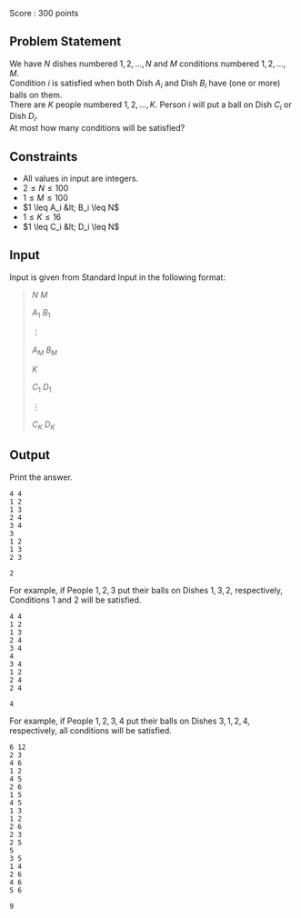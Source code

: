 Score : $300$ points

## Problem Statement

We have $N$ dishes numbered $1, 2, \dots, N$ and $M$ conditions numbered $1, 2, \dots, M$.<br>
Condition $i$ is satisfied when both Dish $A_i$ and Dish $B_i$ have (one or more) balls on them.<br>
There are $K$ people numbered $1, 2, \dots, K$. Person $i$ will put a ball on Dish $C_i$ or Dish $D_i$.<br>
At most how many conditions will be satisfied?

## Constraints

- All values in input are integers.
- $2 \leq N \leq 100$
- $1 \leq M \leq 100$
- $1 \leq A_i &lt; B_i \leq N$
- $1 \leq K \leq 16$
- $1 \leq C_i &lt; D_i \leq N$

## Input

Input is given from Standard Input in the following format:

> $N$ $M$
> 
> $A_1$ $B_1$
> 
> $\vdots$
> 
> $A_M$ $B_M$
> 
> $K$
> 
> $C_1$ $D_1$
> 
> $\vdots$
> 
> $C_K$ $D_K$

## Output

Print the answer.

```input1
4 4
1 2
1 3
2 4
3 4
3
1 2
1 3
2 3
```

```output1
2
```

For example, if People $1, 2, 3$ put their balls on Dishes $1, 3, 2$, respectively, Conditions $1$ and $2$ will be satisfied.

```input2
4 4
1 2
1 3
2 4
3 4
4
3 4
1 2
2 4
2 4
```

```output2
4
```

For example, if People $1, 2, 3, 4$ put their balls on Dishes $3, 1, 2, 4$, respectively, all conditions will be satisfied.

```input3
6 12
2 3
4 6
1 2
4 5
2 6
1 5
4 5
1 3
1 2
2 6
2 3
2 5
5
3 5
1 4
2 6
4 6
5 6
```

```output3
9
```